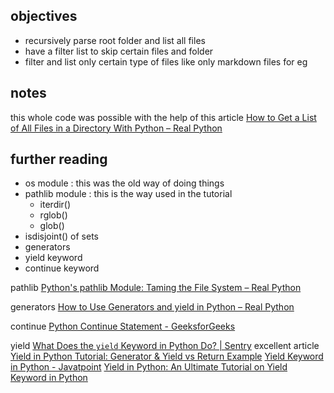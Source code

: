 
## objectives
- recursively parse root folder and list all files
- have a filter list to skip certain files and folder
- filter and list only certain type of files like only markdown files for eg

## notes
this whole code was possible with the help of this article
[How to Get a List of All Files in a Directory With Python – Real Python](https://realpython.com/get-all-files-in-directory-python/#opting-out-of-listing-junk-directories)

## further reading
- os module : this was the old way of doing things
- pathlib module : this is the way used in the tutorial
    - iterdir()
    - rglob()
    - glob()
- isdisjoint() of sets
- generators
- yield keyword
- continue keyword

pathlib
[Python's pathlib Module: Taming the File System – Real Python](https://realpython.com/python-pathlib/)

generators
[How to Use Generators and yield in Python – Real Python](https://realpython.com/introduction-to-python-generators/)

continue
[Python Continue Statement - GeeksforGeeks](https://www.geeksforgeeks.org/python-continue-statement/) 

yield
[What Does the `yield` Keyword in Python Do? | Sentry](https://sentry.io/answers/python-yield-keyword/) excellent article 
[Yield in Python Tutorial: Generator & Yield vs Return Example](https://www.guru99.com/python-yield-return-generator.html)
[Yield Keyword in Python - Javatpoint](https://www.javatpoint.com/yield-keyword-in-python)
[Yield in Python: An Ultimate Tutorial on Yield Keyword in Python](https://www.simplilearn.com/tutorials/python-tutorial/yield-in-python)


